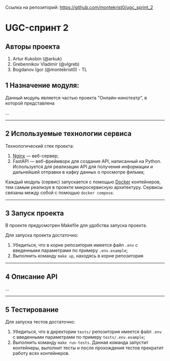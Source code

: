 Ссылка на репозиторий: https://github.com/montekrist0/ugc_sprint_2

# UGC-спринт 2

## Авторы проекта

1. Artur Kukobin (@arkuk)
2. Grebennikov Vladimir (@vlgreb)
3. Bogdanov Igor (@montekrist0) - TL


## 1 Назначение модуля:

Данный модуль является частью проекта "Онлайн-кинотеатр", в которой представлена 

...

---

## 2 Используемые технологии сервиса

Технологический стек проекта:

1. [Nginx](https://www.nginx.com/) — веб-сервер;
2. FastAPI — веб-фреймворк для создания API, написанный на Python. Используется для реализации API
для получения информации и дальнейшей отправки в кафку данных о просмотре фильма; 

Каждый модуль (сервис) запускается с помощью [Docker](https://www.docker.com/) контейнеров, тем самым реализуя в проекте микросервисную архитектуру.
Сервисы связаны между собой с помощью `docker compose`.

---

## 3 Запуск проекта

В проекте предусмотрен Makefile для удобства запуска проекта.

Для запуска проекта достаточно:
1. Убедиться, что в корне репозитория имеется файл `.env` с введенными параметрами по примеру `.env.example`;
2. Выполнить команду `make up`, находясь в корне репозитория

___
## 4 Описание API

...

---

## 5 Тестирование

Для запуска тестов достаточно:
1. Убедиться, что в директории `tests/` репозитория имеется файл `.env` с введенными параметрами по примеру `tests/.env.example`;
2. Выполнить команду `make run-tests`. Данная команда запустит контейнеры, выполнит тесты и
после прохождения тестов прекратит работу всех контейнеров.
